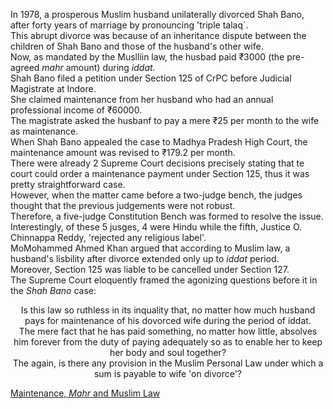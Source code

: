 In 1978, a prosperous Muslim husband unilaterally divorced Shah Bano, after forty years of marriage by pronouncing 'triple talaq`.<br>
This abrupt divorce was because of an inheritance dispute between the children of Shah Bano and those of the husband's other wife.<br>
Now, as mandated by the Muslliin law, the husbad paid ₹3000 (the pre-agreed <i>mahr</i> amount) during <i>iddat</i>.<br>
Shah Bano filed a petition under Section 125 of CrPC before Judicial Magistrate at Indore.<br>
She claimed maintenance from her husband who had an annual professional income of ₹60000.<br>
The magistrate asked the husbanf to pay a mere ₹25 per month to the wife as maintenance.<br>
When Shah Bano appealed the case to Madhya Pradesh High Court, the maintenance amount was revised to ₹179.2 per month.<br>
There were already 2 Supreme Court decisions precisely stating that te court could order a maintenance payment under Section 125, thus it was pretty straightforward case.<br>
However, when the matter came before a two-judge bench, the judges thought that the previous judgements were not robust.<br>
Therefore, a five-judge Constitution Bench was formed to resolve the issue.<br>
Interestingly, of these 5 jusges, 4 were Hindu while the fifth, Justice O. Chinnappa Reddy, 'rejected any religious label'.<br>
MoMohammed Ahmed Khan argued that according to Muslim law, a husband's lisbility after divorce extended only up to <i>iddat</i> period.<br>
Moreover, Section 125 was liable to be cancelled under Section 127.<br>
The Supreme Court eloquently framed the agonizing questions before it in the <i>Shah Bano</i> case:

<p style="text-align:center;">
Is this law so ruthless in its inquality that, no matter how much husband pays for maintenance of his dovorced wife during the period of iddat.<br>
The mere fact that he has paid something, no matter how little, absolves him forever from the duty of paying adequately so as to enable her to keep her body and soul together?<br>
The again, is there any provision in the Muslim Personal Law under which a sum is payable to wife 'on divorce'?
</p>

[Maintenance, <i>Mahr</i> and Muslim Law](./Muslim%20law.md)
